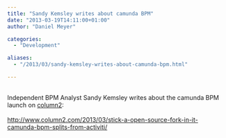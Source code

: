 ```yaml
---
title: "Sandy Kemsley writes about camunda BPM"
date: "2013-03-19T14:11:00+01:00"
author: "Daniel Meyer"

categories:
  - "Development"

aliases:
  - "/2013/03/sandy-kemsley-writes-about-camunda-bpm.html"

---
```


<br />
<div class="MsoNormal">
Independent BPM Analyst Sandy Kemsley writes about the camunda BPM launch on <a href="http://www.column2.com/2013/03/stick-a-open-source-fork-in-it-camunda-bpm-splits-from-activiti/">column2</a>:</div>
<div class="MsoNormal">
<br /></div>
<div class="MsoNormal">
<a href="http://www.column2.com/2013/03/stick-a-open-source-fork-in-it-camunda-bpm-splits-from-activiti/">http://www.column2.com/2013/03/stick-a-open-source-fork-in-it-camunda-bpm-splits-from-activiti/</a></div>
